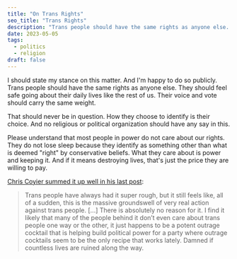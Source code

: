 ```yaml
---
title: "On Trans Rights"
seo_title: "Trans Rights"
description: "Trans people should have the same rights as anyone else. They should feel safe going about their daily lives like the rest of us. Their voice and vote should carry the same weight."
date: 2023-05-05
tags:
  - politics
  - religion
draft: false
---
```


I should state my stance on this matter. And I'm happy to do so publicly. Trans people should have the same rights as anyone else. They should feel safe going about their daily lives like the rest of us. Their voice and vote should carry the same weight.

That should never be in question. How they choose to identify is their choice. And no religious or political organization should have any say in this.

Please understand that most people in power do not care about our rights. They do not lose sleep because they identify as something other than what is deemed "right" by conservative beliefs. What they care about is power and keeping it. And if it means destroying lives, that's just the price they are willing to pay.

[Chris Coyier summed it up well in his last post](https://chriscoyier.net/2023/05/04/what-the-frick-is-with-the-war-on-trans-people/):

> Trans people have always had it super rough, but it still feels like, all of a sudden, this is the massive groundswell of very real action against trans people. [...] There is absolutely no reason for it. I find it likely that many of the people behind it don’t even care about trans people one way or the other, it just happens to be a potent outrage cocktail that is helping build political power for a party where outrage cocktails seem to be the only recipe that works lately. Damned if countless lives are ruined along the way.